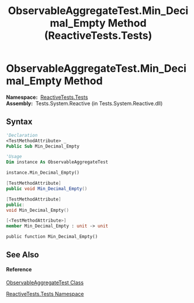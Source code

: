 ﻿---
title: ObservableAggregateTest.Min_Decimal_Empty Method  (ReactiveTests.Tests)
TOCTitle: Min_Decimal_Empty Method
ms:assetid: M:ReactiveTests.Tests.ObservableAggregateTest.Min_Decimal_Empty
ms:mtpsurl: https://msdn.microsoft.com/en-us/library/reactivetests.tests.observableaggregatetest.min_decimal_empty(v=VS.103)
ms:contentKeyID: 36619743
ms.date: 06/28/2011
mtps_version: v=VS.103
f1_keywords:
- ReactiveTests.Tests.ObservableAggregateTest.Min_Decimal_Empty
dev_langs:
- CSharp
- JScript
- VB
- FSharp
- c++
---

# ObservableAggregateTest.Min\_Decimal\_Empty Method

**Namespace:**  [ReactiveTests.Tests](hh289046\(v=vs.103\).md)  
**Assembly:**  Tests.System.Reactive (in Tests.System.Reactive.dll)

## Syntax

``` vb
'Declaration
<TestMethodAttribute> _
Public Sub Min_Decimal_Empty
```

``` vb
'Usage
Dim instance As ObservableAggregateTest

instance.Min_Decimal_Empty()
```

``` csharp
[TestMethodAttribute]
public void Min_Decimal_Empty()
```

``` c++
[TestMethodAttribute]
public:
void Min_Decimal_Empty()
```

``` fsharp
[<TestMethodAttribute>]
member Min_Decimal_Empty : unit -> unit 
```

``` jscript
public function Min_Decimal_Empty()
```

## See Also

#### Reference

[ObservableAggregateTest Class](hh314823\(v=vs.103\).md)

[ReactiveTests.Tests Namespace](hh289046\(v=vs.103\).md)

